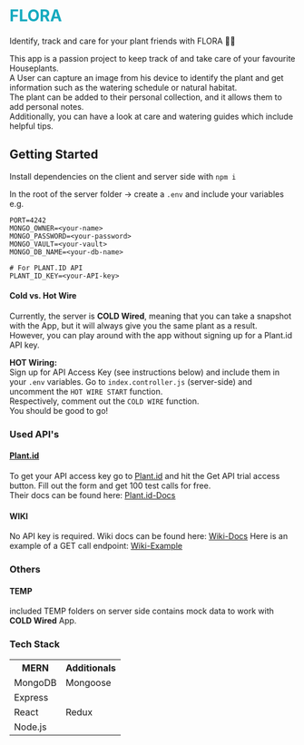 <h1 style="color: #15aabf;">FLORA</h1>

Identify, track and care for your plant friends with FLORA 🌱🙌

This app is a passion project to keep track of and take care of your favourite Houseplants.  
A User can capture an image from his device to identify the plant and get information such as the watering schedule or natural habitat.  
The plant can be added to their personal collection, and it allows them to add personal notes.  
Additionally, you can have a look at care and watering guides which include helpful tips.

## Getting Started

Install dependencies on the client and server side with `npm i`

In the root of the server folder -> create a `.env` and include your variables
e.g.

```
PORT=4242
MONGO_OWNER=<your-name>
MONGO_PASSWORD=<your-password>
MONGO_VAULT=<your-vault>
MONGO_DB_NAME=<your-db-name>

# For PLANT.ID API
PLANT_ID_KEY=<your-API-key>
```

#### Cold vs. Hot Wire

Currently, the server is **COLD Wired**, meaning that you can take a snapshot with the App, but it will always give you the same plant as a result.  
However, you can play around with the app without signing up for a Plant.id API key.

**HOT Wiring:**  
Sign up for API Access Key (see instructions below) and include them in your `.env` variables.
Go to `index.controller.js` (server-side) and uncomment the `HOT WIRE START` function.  
Respectively, comment out the `COLD WIRE` function.  
You should be good to go!

### Used API's

[Plant.id]: https://web.plant.id/plant-identification-api/
[Plant.id-Docs]: https://github.com/flowerchecker/Plant-id-API/wiki

#### [Plant.id]

To get your API access key go to <u>[Plant.id]</u>
and hit the Get API trial access button. Fill out the form and get 100 test calls for free.  
Their docs can be found here: <u>[Plant.id-Docs]</u>

[Wiki-Docs]: https://en.wikipedia.org/api/rest_v1/#/Page%20content
[Wiki-Example]: https://en.wikipedia.org/api/rest_v1/page/summary/Phlebodium_aureum

#### WIKI

No API key is required.
Wiki docs can be found here: [Wiki-Docs]
Here is an example of a GET call endpoint: [Wiki-Example]

### Others

#### TEMP

included TEMP folders on server side contains mock data to work with **COLD Wired** App.

### Tech Stack

<table>
<tr>
<th>MERN</th>
<th>Additionals</th>
</tr>

<tr>
<td>MongoDB</td>
<td>Mongoose</td>
</tr>

<tr>
<td>Express</td>
<td></td>
</tr>

<tr>
<td>React</td>
<td>Redux</td>
</tr>

<tr>
<td>Node.js</td>
<td></td>
</tr>

</table>

